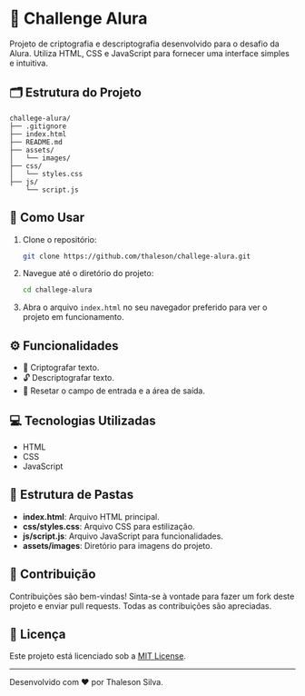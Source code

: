 # 🌟 Challenge Alura

Projeto de criptografia e descriptografia desenvolvido para o desafio da Alura. Utiliza HTML, CSS e JavaScript para fornecer uma interface simples e intuitiva.

## 🗂 Estrutura do Projeto

```
challege-alura/
├── .gitignore
├── index.html
├── README.md
├── assets/
│   └── images/
├── css/
│   └── styles.css
├── js/
    └── script.js
```

## 🚀 Como Usar

1. Clone o repositório:
   ```sh
   git clone https://github.com/thaleson/challege-alura.git
   ```

2. Navegue até o diretório do projeto:
   ```sh
   cd challege-alura
   ```

3. Abra o arquivo `index.html` no seu navegador preferido para ver o projeto em funcionamento.

## ⚙️ Funcionalidades

- 🔐 Criptografar texto.
- 🔓 Descriptografar texto.
- 🔄 Resetar o campo de entrada e a área de saída.

## 💻 Tecnologias Utilizadas

- HTML
- CSS
- JavaScript

## 📁 Estrutura de Pastas

- **index.html**: Arquivo HTML principal.
- **css/styles.css**: Arquivo CSS para estilização.
- **js/script.js**: Arquivo JavaScript para funcionalidades.
- **assets/images**: Diretório para imagens do projeto.

## 🤝 Contribuição

Contribuições são bem-vindas! Sinta-se à vontade para fazer um fork deste projeto e enviar pull requests. Todas as contribuições são apreciadas.

## 📜 Licença

Este projeto está licenciado sob a [MIT License](LICENSE).

---

Desenvolvido com ❤️ por Thaleson Silva.



